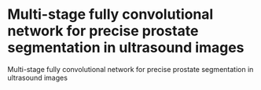 # Multi-stage fully convolutional network for precise prostate segmentation in ultrasound images
Multi-stage fully convolutional network for precise prostate segmentation in ultrasound images

